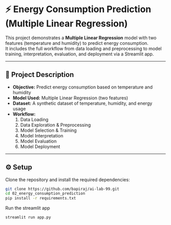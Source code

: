 # ⚡ Energy Consumption Prediction (Multiple Linear Regression)

This project demonstrates a **Multiple Linear Regression** model with two features (temperature and humidity) to predict energy consumption.  
It includes the full workflow from data loading and preprocessing to model training, interpretation, evaluation, and deployment via a Streamlit app.

---

## 📖 Project Description

- **Objective:** Predict energy consumption based on temperature and humidity  
- **Model Used:** Multiple Linear Regression (two features)  
- **Dataset:** A synthetic dataset of temperature, humidity, and energy usage  
- **Workflow:**  
  1. Data Loading  
  2. Data Exploration & Preprocessing  
  3. Model Selection & Training  
  4. Model Interpretation  
  5. Model Evaluation  
  6. Model Deployment  

---

## ⚙️ Setup

Clone the repository and install the required dependencies:

```bash
git clone https://github.com/bapiraj/ai-lab-99.git
cd 02_energy_consumption_prediction
pip install -r requirements.txt
```

Run the streamlit app
```bash
streamlit run app.py
```